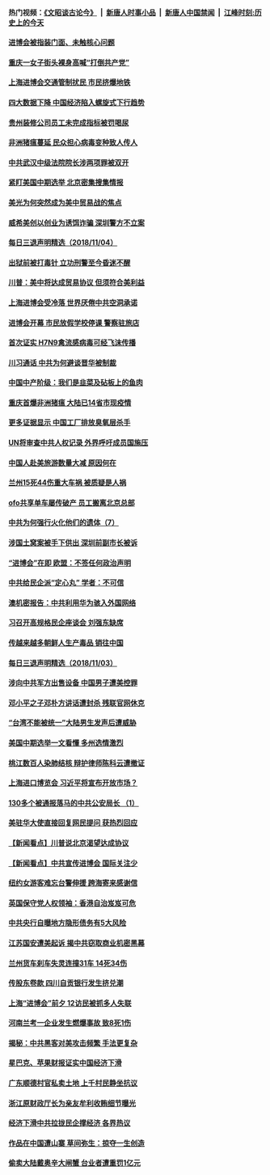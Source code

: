 #### 热门视频：[《文昭谈古论今》](https://github.com/gfw-breaker/wenzhao/blob/master/README.md?t=11051233) &nbsp;|&nbsp; [新唐人时事小品](https://github.com/gfw-breaker/ntdtv-comedy/blob/master/README.md?t=11051233) &nbsp;|&nbsp; [新唐人中国禁闻](https://github.com/gfw-breaker/ntdtv-news/blob/master/README.md?t=11051233) &nbsp;|&nbsp; [江峰时刻:历史上的今天](https://github.com/gfw-breaker/today-in-history/blob/master/README.md?t=11051233) 


#### [进博会被指装门面、未触核心问题](../pages/nsc413/n10831297.md?t=11051233) 

#### [重庆一女子街头裸身高喊“打倒共产党”](../pages/nsc413/n10831191.md?t=11051233) 

#### [上海进博会交通管制扰民 市民挤爆地铁](../pages/nsc413/n10830911.md?t=11051233) 

#### [四大数据下降 中国经济陷入螺旋式下行趋势](../pages/nsc413/n10830092.md?t=11051233) 

#### [贵州装修公司员工未完成指标被罚喝尿](../pages/nsc413/n10830862.md?t=11051233) 

#### [非洲猪瘟蔓延 民众担心病毒变种致人传人](../pages/nsc413/n10830722.md?t=11051233) 

#### [中共武汉中级法院院长涉两项罪被双开](../pages/nsc413/n10830295.md?t=11051233) 

#### [紧盯美国中期选举 北京密集搜集情报](../pages/nsc413/n10830469.md?t=11051233) 

#### [美光为何突然成为美中贸易战的焦点](../pages/nsc413/n10830078.md?t=11051233) 

#### [威希美创以创业为诱饵诈骗 深圳警方不立案](../pages/nsc413/n10830065.md?t=11051233) 

#### [每日三退声明精选（2018/11/04）](../pages/nsc413/n10830509.md?t=11051233) 

#### [出狱前被打毒针 立功刑警至今昏迷不醒](../pages/nsc413/n10828121.md?t=11051233) 

#### [川普：美中将达成贸易协议 但须符合美利益](../pages/nsc413/n10829982.md?t=11051233) 

#### [上海进博会受冷落 世界厌倦中共空洞承诺](../pages/nsc413/n10829942.md?t=11051233) 

#### [进博会开幕 市民放假学校停课 警察驻旅店](../pages/nsc413/n10829858.md?t=11051233) 

#### [首次证实 H7N9禽流感病毒可经飞沫传播](../pages/nsc413/n10829905.md?t=11051233) 

#### [川习通话 中共为何避谈晋华被制裁](../pages/nsc413/n10829666.md?t=11051233) 

#### [中国中产阶级：我们是韭菜及砧板上的鱼肉](../pages/nsc413/n10829802.md?t=11051233) 

#### [重庆首爆非洲猪瘟 大陆已14省市现疫情](../pages/nsc413/n10829872.md?t=11051233) 

#### [更多证据显示 中国工厂排放臭氧层杀手](../pages/nsc413/n10829755.md?t=11051233) 

#### [UN将审查中共人权记录 外界呼吁成员国施压](../pages/nsc413/n10829693.md?t=11051233) 

#### [中国人赴美旅游数量大减 原因何在](../pages/nsc413/n10827966.md?t=11051233) 

#### [兰州15死44伤重大车祸 被质疑是人祸](../pages/nsc413/n10829627.md?t=11051233) 

#### [ofo共享单车屡传破产 员工搬离北京总部](../pages/nsc413/n10829592.md?t=11051233) 

#### [中共为何强行火化他们的遗体（7）](../pages/nsc413/n10828631.md?t=11051233) 


#### [涉国土窝案被手下供出 深圳前副市长被诉](../pages/nsc413/n10829155.md?t=11051233) 

#### [“进博会”在即 欧盟：不签任何政治声明](../pages/nsc413/n10829255.md?t=11051233) 

#### [中共给民企派“定心丸” 学者：不可信](../pages/nsc413/n10829156.md?t=11051233) 

#### [澳机密报告：中共利用华为骇入外国网络](../pages/nsc413/n10828741.md?t=11051233) 

#### [习召开高规格民企座谈会 刘强东缺席](../pages/nsc413/n10828929.md?t=11051233) 

#### [传越来越多朝鲜人生产毒品 销往中国](../pages/nsc413/n10829067.md?t=11051233) 

#### [每日三退声明精选（2018/11/03）](../pages/nsc413/n10828921.md?t=11051233) 

#### [涉向中共军方出售设备 中国男子遭美控罪](../pages/nsc413/n10828486.md?t=11051233) 

#### [邓小平之子邓朴方讲话遭封杀 残联官网休克](../pages/nsc413/n10828825.md?t=11051233) 

#### [“台湾不能被统一”大陆男生发声后遭威胁](../pages/nsc413/n10828629.md?t=11051233) 

#### [美国中期选举一文看懂 多州选情激烈](../pages/nsc413/n10828515.md?t=11051233) 

#### [桃江数百人染肺结核 辩护律师陈科云遭撤证](../pages/nsc413/n10828485.md?t=11051233) 

#### [上海进口博览会 习近平将宣布开放市场？](../pages/nsc413/n10828470.md?t=11051233) 

#### [130多个被通报落马的中共公安局长 （1）](../pages/nsc413/n10826019.md?t=11051233) 

#### [美驻华大使直接回复网民提问 获热烈回应](../pages/nsc413/n10828446.md?t=11051233) 

#### [【新闻看点】川普说北京渴望达成协议](../pages/nsc413/n10828344.md?t=11051233) 

#### [【新闻看点】中共宣传进博会 国际关注少](../pages/nsc413/n10828305.md?t=11051233) 

#### [纽约女游客难忘台警伸援 跨海寄来感谢信](../pages/nsc413/n10828415.md?t=11051233) 

#### [英国保守党人权领袖：香港自治岌岌可危](../pages/nsc413/n10828417.md?t=11051233) 

#### [中共央行自曝地方隐形债务有5大风险](../pages/nsc413/n10828371.md?t=11051233) 

#### [江苏国安遭美起诉 揭中共窃取商业机密黑幕](../pages/nsc413/n10827004.md?t=11051233) 

#### [兰州货车刹车失灵连撞31车 14死34伤](../pages/nsc413/n10828191.md?t=11051233) 

#### [传股东卷款 四川自贡银行发生挤兑潮](../pages/nsc413/n10828303.md?t=11051233) 

#### [上海“进博会”前夕 12访民被抓多人失联](../pages/nsc413/n10828197.md?t=11051233) 

#### [河南兰考一企业发生燃爆事故 致8死1伤](../pages/nsc413/n10828178.md?t=11051233) 


#### [揭秘：中共黑客对美攻击频繁 手法更复杂](../pages/nsc413/n10827229.md?t=11051233) 

#### [星巴克、苹果财报证实中国经济下滑](../pages/nsc413/n10827815.md?t=11051233) 

#### [广东顺德村官私卖土地 上千村民静坐抗议](../pages/nsc413/n10826832.md?t=11051233) 

#### [浙江原财政厅长为亲友牟利收贿细节曝光](../pages/nsc413/n10827729.md?t=11051233) 

#### [经济下滑中共拉拢民企撑经济 各界热议](../pages/nsc413/n10827685.md?t=11051233) 

#### [作品在中国遭山寨 草间弥生：掠夺一生创造](../pages/nsc413/n10827804.md?t=11051233) 

#### [偷卖大陆戴奥辛大闸蟹 台业者遭重罚1亿元](../pages/nsc413/n10827501.md?t=11051233) 


